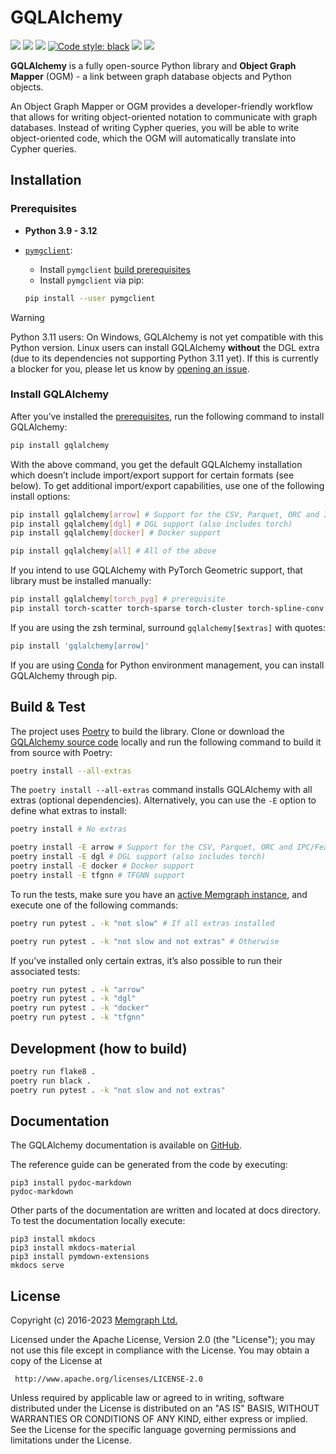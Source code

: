# GQLAlchemy

<p>
    <a href="https://github.com/memgraph/gqlalchemy/actions"><img src="https://github.com/memgraph/gqlalchemy/workflows/Build%20and%20Test/badge.svg" /></a>
    <a href="https://github.com/memgraph/gqlalchemy/blob/main/LICENSE"><img src="https://img.shields.io/github/license/memgraph/gqlalchemy" /></a>
    <a href="https://pypi.org/project/gqlalchemy"><img src="https://img.shields.io/pypi/v/gqlalchemy" /></a>
    <a href="https://github.com/psf/black"><img alt="Code style: black" src="https://img.shields.io/badge/code%20style-black-000000.svg"></a>
    <a href="https://memgraph.com/docs/gqlalchemy" alt="Documentation"><img src="https://img.shields.io/badge/documentation-GQLAlchemy-orange" /></a>
    <a href="https://github.com/memgraph/gqlalchemy/stargazers" alt="Stargazers"><img src="https://img.shields.io/github/stars/memgraph/gqlalchemy?style=social" /></a>
</p>

**GQLAlchemy** is a fully open-source Python library and **Object Graph Mapper** (OGM) - a link between graph database objects and Python objects.

An Object Graph Mapper or OGM provides a developer-friendly workflow that allows for writing object-oriented notation to communicate with graph databases. Instead of writing Cypher queries, you will be able to write object-oriented code, which the OGM will automatically translate into Cypher queries.

## Installation

### Prerequisites

- **Python 3.9 - 3.12**
- [`pymgclient`](https://github.com/memgraph/pymgclient):

  - Install `pymgclient` [build prerequisites](https://memgraph.github.io/pymgclient/introduction.html#build-prerequisites)
  - Install `pymgclient` via pip:

  ```bash
  pip install --user pymgclient
  ```

> [!WARNING]  
> Python 3.11 users: On Windows, GQLAlchemy is not yet compatible with this Python version. Linux users can install GQLAlchemy **without** the DGL extra (due to its dependencies not supporting Python 3.11 yet). If this is currently a blocker for you, please let us know by [opening an issue](https://github.com/memgraph/gqlalchemy/issues).

### Install GQLAlchemy

After you’ve installed the [prerequisites](#prerequisites), run the following command to install
GQLAlchemy:

```bash
pip install gqlalchemy
```

With the above command, you get the default GQLAlchemy installation which
doesn’t include import/export support for certain formats (see below). To get
additional import/export capabilities, use one of the following install options:

```bash
pip install gqlalchemy[arrow] # Support for the CSV, Parquet, ORC and IPC/Feather/Arrow formats
pip install gqlalchemy[dgl] # DGL support (also includes torch)
pip install gqlalchemy[docker] # Docker support

pip install gqlalchemy[all] # All of the above
```

If you intend to use GQLAlchemy with PyTorch Geometric support, that library must be installed manually:

```bash
pip install gqlalchemy[torch_pyg] # prerequisite
pip install torch-scatter torch-sparse torch-cluster torch-spline-conv torch-geometric -f https://data.pyg.org/whl/torch-1.13.0+cpu.html"
```

If you are using the zsh terminal, surround `gqlalchemy[$extras]` with quotes:

```bash
pip install 'gqlalchemy[arrow]'
```

If you are using [Conda](https://docs.conda.io/en/latest/) for Python environment management, you can install GQLAlchemy through pip.

## Build & Test

The project uses [Poetry](https://python-poetry.org/) to build the library. Clone or download the [GQLAlchemy source code](https://github.com/memgraph/gqlalchemy) locally and run the following command to build it from source with Poetry:

```bash
poetry install --all-extras
```

The `poetry install --all-extras` command installs GQLAlchemy with all extras
(optional dependencies). Alternatively, you can use the `-E` option to define
what extras to install:

```bash
poetry install # No extras

poetry install -E arrow # Support for the CSV, Parquet, ORC and IPC/Feather/Arrow formats
poetry install -E dgl # DGL support (also includes torch)
poetry install -E docker # Docker support
poetry install -E tfgnn # TFGNN support
```

To run the tests, make sure you have an [active Memgraph instance](https://memgraph.com/docs/getting-started), and execute one of the following commands:

```bash
poetry run pytest . -k "not slow" # If all extras installed

poetry run pytest . -k "not slow and not extras" # Otherwise
```

If you’ve installed only certain extras, it’s also possible to run their associated tests:

```bash
poetry run pytest . -k "arrow"
poetry run pytest . -k "dgl"
poetry run pytest . -k "docker"
poetry run pytest . -k "tfgnn"
```

## Development (how to build)

```bash
poetry run flake8 .
poetry run black .
poetry run pytest . -k "not slow and not extras"
```

## Documentation

The GQLAlchemy documentation is available on [GitHub](https://memgraph.github.io/gqlalchemy/).

The reference guide can be generated from the code by executing:

```
pip3 install pydoc-markdown
pydoc-markdown
```

Other parts of the documentation are written and located at docs directory. To test the documentation locally execute:

```
pip3 install mkdocs
pip3 install mkdocs-material
pip3 install pymdown-extensions
mkdocs serve
```

## License

Copyright (c) 2016-2023 [Memgraph Ltd.](https://memgraph.com)

Licensed under the Apache License, Version 2.0 (the "License"); you may not use
this file except in compliance with the License. You may obtain a copy of the
License at

     http://www.apache.org/licenses/LICENSE-2.0

Unless required by applicable law or agreed to in writing, software distributed
under the License is distributed on an "AS IS" BASIS, WITHOUT WARRANTIES OR
CONDITIONS OF ANY KIND, either express or implied. See the License for the
specific language governing permissions and limitations under the License.
